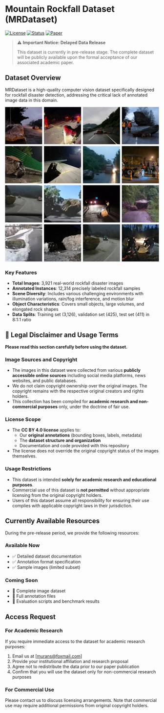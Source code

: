 # Mountain Rockfall Dataset (MRDataset)

[![License](https://img.shields.io/badge/License-CC_BY_4.0-lightgrey.svg)](https://creativecommons.org/licenses/by/4.0/)
[![Status](https://img.shields.io/badge/Status-Pre--release-orange)]()
[![Paper](https://img.shields.io/badge/Paper-Under_Review-red)]()

> ⚠️ **Important Notice: Delayed Data Release**
> 
> This dataset is currently in pre-release stage. The complete dataset will be publicly available upon the formal acceptance of our associated academic paper.

## Dataset Overview

MRDataset is a high-quality computer vision dataset specifically designed for rockfall disaster detection, addressing the critical lack of annotated image data in this domain.

![Dataset Overview](https://github.com/muranhb/MRDataset/blob/main/figures/overiew.png)


### Key Features
- **Total Images**: 3,921 real-world rockfall disaster images
- **Annotated Instances**: 12,314 precisely labeled rockfall samples
- **Scene Diversity**: Includes various challenging environments with illumination variations, rain/fog interference, and motion blur
- **Object Characteristics**: Covers small objects, large volumes, and elongated rock shapes
- **Data Splits**: Training set (3,126), validation set (425), test set (411) in 8:1:1 ratio

## 📜 Legal Disclaimer and Usage Terms

**Please read this section carefully before using the dataset.**

### Image Sources and Copyright
- The images in this dataset were collected from various **publicly accessible online sources** including social media platforms, news websites, and public databases.
- We do not claim copyright ownership over the original images. The copyright remains with the respective original creators and rights holders.
- This collection has been compiled for **academic research and non-commercial purposes** only, under the doctrine of fair use.

### License Scope
- The **CC BY 4.0 license** applies to:
  - Our **original annotations** (bounding boxes, labels, metadata)
  - The **dataset structure and organization**
  - Documentation and code provided with this repository
- The license does not override the original copyright status of the images themselves.

### Usage Restrictions
- This dataset is intended **solely for academic research and educational purposes**.
- Commercial use of this dataset is **not permitted** without appropriate licensing from the original copyright holders.
- Users of this dataset assume all responsibility for ensuring their use complies with applicable copyright laws in their jurisdiction.

## Currently Available Resources

During the pre-release period, we provide the following resources:

### Available Now
- ✅ Detailed dataset documentation
- ✅ Annotation format specification
- ✅ Sample images (limited subset)

### Coming Soon
- 🔄 Complete image dataset
- 🔄 Full annotation files
- 🔄 Evaluation scripts and benchmark results

## Access Request

### For Academic Research
If you require immediate access to the dataset for academic research purposes:
1. Email us at [murans@foxmail.com]
2. Provide your institutional affiliation and research proposal
3. Agree not to redistribute the data prior to our paper publication
4. Confirm that you will use the dataset only for non-commercial research purposes

### For Commercial Use
Please contact us to discuss licensing arrangements. Note that commercial use may require additional permissions from original copyright holders.

<!-- ## Citation

If you use this dataset in your research, please cite our paper:

```bibtex
@article{author2024mrdataset,
  title={MRDataset: A Large-Scale Mountain Rockfall Detection Dataset},
  author={Author Names},
  journal={Under Review},
  year={2024}
} -->

